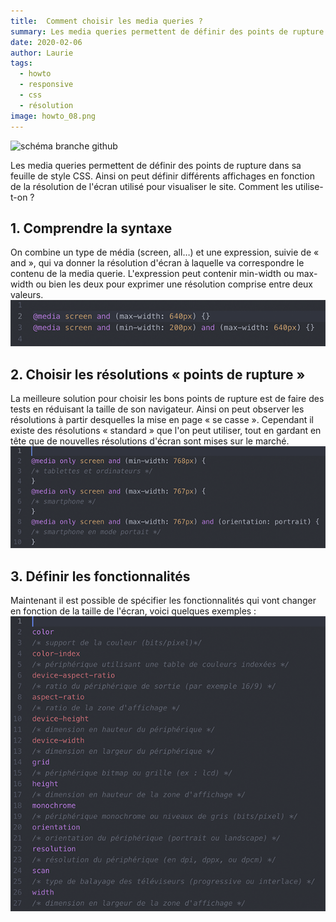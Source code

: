 ```yaml
---
title:  Comment choisir les media queries ?
summary: Les media queries permettent de définir des points de rupture dans sa feuille de style CSS.
date: 2020-02-06
author: Laurie
tags:
  - howto
  - responsive
  - css
  - résolution
image: howto_08.png
---
```


![schéma branche github](/static/img/howto_08.png)

Les media queries permettent de définir des points de rupture dans sa feuille de style CSS. Ainsi on peut définir différents affichages en fonction de la résolution de l'écran utilisé pour visualiser le site. Comment les utilise-t-on ?
## 1. Comprendre la syntaxe
On combine un type de média (screen, all…) et une expression, suivie de « and », qui va donner la résolution d'écran à laquelle va correspondre le contenu de la media querie.
L'expression peut contenir min-width ou max-width ou bien les deux pour exprimer une résolution comprise entre deux valeurs.
![schéma branche github](/static/img/howto_08-img01.png)
## 2. Choisir les résolutions « points de rupture »
La meilleure solution pour choisir les bons points de rupture est de faire des tests en réduisant la taille de son navigateur. Ainsi on peut observer les résolutions à partir desquelles la mise en page « se casse ».
Cependant il existe des résolutions « standard » que l'on peut utiliser, tout en gardant en tête que de nouvelles résolutions d'écran sont mises sur le marché.
![schéma branche github](/static/img/howto_08-img02.png)
## 3. Définir les fonctionnalités
Maintenant il est possible de spécifier les fonctionnalités qui vont changer en fonction de la taille de l'écran, voici quelques exemples :
![schéma branche github](/static/img/howto_08-img03.png)
